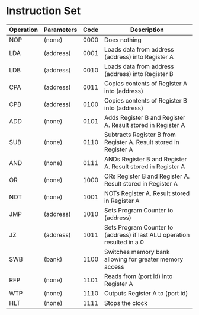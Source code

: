 # Instruction Set

| Operation | Parameters | Code | Description                                                             |
| --------- | ---------- | ---- | ----------------------------------------------------------------------- |
| NOP       | (none)     | 0000 | Does nothing                                                            |
| LDA       | (address)  | 0001 | Loads data from address (address) into Register A                       |
| LDB       | (address)  | 0010 | Loads data from address (address) into Register B                       |
| CPA       | (address)  | 0011 | Copies contents of Register A into (address)                            |
| CPB       | (address)  | 0100 | Copies contents of Register B into (address)                            |
| ADD       | (none)     | 0101 | Adds Register B and Register A. Result stored in Register A             |
| SUB       | (none)     | 0110 | Subtracts Register B from Register A. Result stored in Register A       |
| AND       | (none)     | 0111 | ANDs Register B and Register A. Result stored in Register A             |
| OR        | (none)     | 1000 | ORs Register B and Register A. Result stored in Register A              |
| NOT       | (none)     | 1001 | NOTs Register A. Result stored in Register A                            |
| JMP       | (address)  | 1010 | Sets Program Counter to (address)                                       |
| JZ        | (address)  | 1011 | Sets Program Counter to (address) if last ALU operation resulted in a 0 |
| SWB       | (bank)     | 1100 | Switches memory bank allowing for greater memory access                 |
| RFP       | (none)     | 1101 | Reads from (port id) into Register A                                    |
| WTP       | (none)     | 1110 | Outputs Register A to (port id)                                         |
| HLT       | (none)     | 1111 | Stops the clock                                                         |
